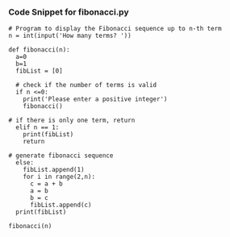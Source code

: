 ### Code Snippet for fibonacci.py

    # Program to display the Fibonacci sequence up to n-th term
    n = int(input('How many terms? '))

    def fibonacci(n):
      a=0
      b=1
      fibList = [0]

      # check if the number of terms is valid
      if n <=0:
        print('Please enter a positive integer')
        fibonacci()
    
    # if there is only one term, return 
      elif n == 1:
        print(fibList)
        return

    # generate fibonacci sequence
      else:
        fibList.append(1)
        for i in range(2,n):
          c = a + b
          a = b
          b = c
          fibList.append(c)
      print(fibList)

    fibonacci(n)
